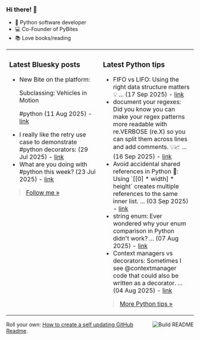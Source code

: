 ### Hi there! 👋

- 🐍 Python software developer
- 💻 Co-Founder of PyBites
- 📚 Love books/reading

<table><tr><td valign="top" width="50%">

### Latest Bluesky posts

<ul>

  <li>
    New Bite on the platform:

Subclassing: Vehicles in Motion

#python (11 Aug 2025) - <a href="https://bsky.app/profile/bbelderbos.bsky.social/post/3lw4mafbo6s23" target="_blank">link</a>
  </li>

  <li>
    I really like the retry use case to demonstrate #python decorators: (29 Jul 2025) - <a href="https://bsky.app/profile/bbelderbos.bsky.social/post/3lv3oywuow22l" target="_blank">link</a>
  </li>

  <li>
    What are you doing with #python this week? (23 Jul 2025) - <a href="https://bsky.app/profile/bbelderbos.bsky.social/post/3lun6o6tvyk24" target="_blank">link</a>
  </li>

</ul>

> <a href="https://bsky.app/profile/bbelderbos.bsky.social" target="_blank">Follow me &raquo;</a>


</td><td valign="top" width="50%">

### Latest Python tips

<ul>

  <li>
    FIFO vs LIFO: Using the right data structure matters 💡 ... (17 Sep 2025) - <a href="https://github.com/bbelderbos/bobcodesit/blob/main/notes/20250917125957.md" target="_blank">link</a>
  </li>

  <li>
    document your regexes: Did you know you can make your regex patterns more readable with re.VERBOSE (re.X) so you can split them across lines and add comments. 💡📈 ... (16 Sep 2025) - <a href="https://github.com/bbelderbos/bobcodesit/blob/main/notes/20250916102913.md" target="_blank">link</a>
  </li>

  <li>
    Avoid accidental shared references in Python 🐍: Using `[[0] * width] * height` creates multiple references to the same inner list. ... (03 Sep 2025) - <a href="https://github.com/bbelderbos/bobcodesit/blob/main/notes/20250903144441.md" target="_blank">link</a>
  </li>

  <li>
    string enum: Ever wondered why your enum comparison in Python didn't work? ... (07 Aug 2025) - <a href="https://github.com/bbelderbos/bobcodesit/blob/main/notes/20250807145320.md" target="_blank">link</a>
  </li>

  <li>
    Context managers vs decorators: Sometimes I see @contextmanager code that could also be written as a decorator. ... (04 Aug 2025) - <a href="https://github.com/bbelderbos/bobcodesit/blob/main/notes/20250804143601.md" target="_blank">link</a>
  </li>

</ul>

> <a href="https://github.com/bbelderbos/bobcodesit" target="_blank">More Python tips &raquo;</a>

</td>
</tr></table>

<a href="https://github.com/bbelderbos/bbelderbos/actions" target="_blank"><img src="https://github.com/bbelderbos/bbelderbos/workflows/Daily%20Update/badge.svg" align="right" alt="Build README"></a>Roll your own: <a href="https://pybit.es/articles/how-to-create-a-self-updating-github-readme/" target="_blank">How to create a self updating GitHub Readme</a>.